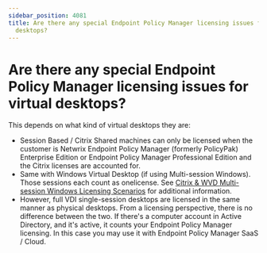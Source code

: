 ```yaml
---
sidebar_position: 4081
title: Are there any special Endpoint Policy Manager licensing issues for virtual
  desktops?
---
```


# Are there any special Endpoint Policy Manager licensing issues for virtual desktops?

This depends on what kind of virtual desktops they are:

* Session Based / Citrix Shared machines can only be licensed when the customer is Netwrix Endpoint Policy Manager (formerly PolicyPak) Enterprise Edition or Endpoint Policy Manager Professional Edition and the Citrix licenses are accounted for.
* Same with Windows Virtual Desktop (if using Multi-session Windows). Those sessions each count as onelicense. See [Citrix & WVD Multi-session Windows Licensing Scenarios](https://www.policypak.com/purchasing/vdi-licensing-scenarios/ "Citrix & WVD Multi-session Windows Licensing Scenarios") for additional information.
* However, full VDI single-session desktops are licensed in the same manner as physical desktops. From a licensing perspective, there is no difference between the two. If there's a computer account in Active Directory, and it's active, it counts your Endpoint Policy Manager licensing. In this case you may use it with Endpoint Policy Manager SaaS / Cloud.